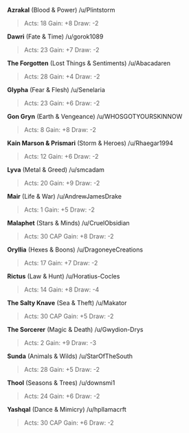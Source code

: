 **Azrakal** (Blood & Power) /u/Plintstorm 
> Acts: 18 Gain: +8 Draw: -2

**Dawri** (Fate & Time) /u/gorok1089 
> Acts: 23 Gain: +7 Draw: -2

**The Forgotten** (Lost Things & Sentiments) /u/Abacadaren 
> Acts: 28 Gain: +4 Draw: -2

**Glypha** (Fear & Flesh) /u/Senelaria 
> Acts: 23 Gain: +6 Draw: -2

**Gon Gryn** (Earth & Vengeance) /u/WHOSGOTYOURSKINNOW 
> Acts: 8 Gain: +8 Draw: -2

**Kain Marson & Prismari** (Storm & Heroes) /u/Rhaegar1994 
> Acts: 12 Gain: +6 Draw: -2

**Lyva** (Metal & Greed) /u/smcadam 
> Acts: 20 Gain: +9 Draw: -2

**Mair** (Life & War) /u/AndrewJamesDrake 
> Acts: 1 Gain: +5 Draw: -2

**Malaphet** (Stars & Minds) /u/CruelObsidian 
> Acts: 30 CAP Gain: +8 Draw: -2

**Oryllia** (Hexes & Boons) /u/DragoneyeCreations 
> Acts: 17 Gain: +7 Draw: -2

**Rictus** (Law & Hunt) /u/Horatius-Cocles 
> Acts: 14 Gain: +8 Draw: -4

**The Salty Knave** (Sea & Theft) /u/Makator 
> Acts: 30 CAP Gain: +5 Draw: -2

**The Sorcerer** (Magic & Death) /u/Gwydion-Drys 
> Acts: 2 Gain: +9 Draw: -3

**Sunda** (Animals & Wilds) /u/StarOfTheSouth 
> Acts: 28 Gain: +5 Draw: -2

**Thool** (Seasons & Trees) /u/downsmi1 
> Acts: 24 Gain: +6 Draw: -2

**Yashqal** (Dance & Mimicry) /u/hpllamacrft 
> Acts: 30 CAP Gain: +6 Draw: -2
